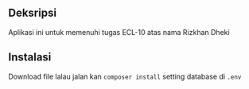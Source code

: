 ## Deksripsi
Aplikasi ini untuk memenuhi tugas ECL-10 atas nama Rizkhan Dheki
## Instalasi
Download file lalau jalan kan ``composer install`` setting database di   ``.env`` 
